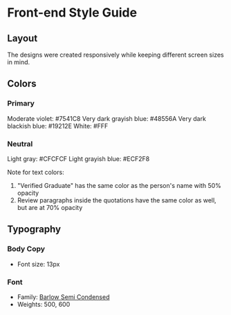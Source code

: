 # Front-end Style Guide

## Layout

The designs were created responsively while keeping different screen sizes in mind.

## Colors

### Primary

Moderate violet: #7541C8
Very dark grayish blue: #48556A
Very dark blackish blue: #19212E
White: #FFF

### Neutral

Light gray: #CFCFCF
Light grayish blue: #ECF2F8

Note for text colors:

1. "Verified Graduate" has the same color as the person's name with 50% opacity
2. Review paragraphs inside the quotations have the same color as well, but are at 70% opacity

## Typography

### Body Copy

- Font size: 13px

### Font

- Family: [Barlow Semi Condensed](https://fonts.google.com/specimen/Barlow+Semi+Condensed)
- Weights: 500, 600
